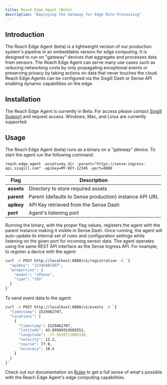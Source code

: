 ```yaml
---
title: Reach Edge Agent (Beta)
description: "Deploying the Gateway for Edge Rule Processing"
---
```


## Introduction

The Reach Edge Agent (beta) is a lightweight version of our production system's pipeline in an embeddable version for edge computing.  It is designed to run on "gateway" devices that aggregate and processes data from sensors.  The Reach Edge Agent can serve many use cases such as reducing networking costs by only propagating exceptional events or preserving privacy by taking actions on data that never touches the cloud.  Reach Edge Agents can be configured via the Sixgill Dash or Sense API enabling dynamic capabilities on the edge.   

## Installation

The Reach Edge Agent is currently in Beta.  For access please contact [Sixgill Support](mailto:support@sixgill.com) and request access.  Windows, Mac, and Linux are currently supported.    

## Usage

The Reach Edge Agent (beta) runs as a binary on a "gateway" device.  To start the agent run the following command:  

```
reach-edge-agent -assets=my_dir -parent="https://sense-ingress-api.sixgill.com" -apikey=MY-KEY-12345 -port=8080
```

**Flag**|**Description**
-|-
**assets** | Directory to store required assets
**parent** | Parent (defaults to Sense production) instance API URL
**apikey** | API Key retrieved from the Sense Dash
**port** | Agent's listening port

Running the binary, with the proper flag values, registers the agent with the parent instance making it visible in Sense Dash.  Once running, the agent will auto-update its internal set of rules and configuration settings while listening on the given port for incoming sensor data.  The agent operates using the same REST API interface as the Sense Ingress API.  For example, to register a device with the agent:

```bash
curl -X POST http://localhost:8080/v1/registration -d `{
  "apiKey": "12345ABCDEF",
  "properties": {
    "model": "iPhone",
    "type": "iOS"
  }
}`
```

To send event data to the agent:

```bash
curl -X POST http://localhost:8080/v1/events -d `{
  "timestamp": 1529462707,
  "locations": [
    {
      "timestamp": 1529462707,
      "latitude": 43.09569324585551,
      "longitude": -77.5658711003336,
      "velocity": 12.2,
      "course": 77.9,
      "accuracy": 10.4
    }
  ]
}`
```

Check out our documentation on [Rules](/guides/rules/overview) to get a full sense of what's possible with the Reach Edge Agent's edge computing capabilities. 
